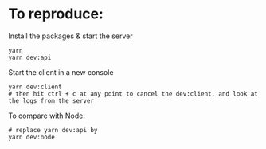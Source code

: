 # To reproduce:

Install the packages & start the server

```shell
yarn
yarn dev:api
```

Start the client in a new console

```shell
yarn dev:client
# then hit ctrl + c at any point to cancel the dev:client, and look at the logs from the server
```

To compare with Node:

```shell
# replace yarn dev:api by
yarn dev:node
```
